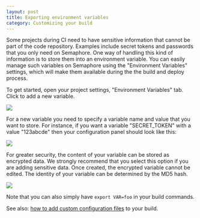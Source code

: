 ```yaml
---
layout: post
title: Exporting environment variables
category: Customizing your build
---
```


Some projects during CI need to have sensitive information that cannot be part of the code repository. Examples include secret tokens and passwords that you only need on Semaphore. One way of handling this kind of information is to store them into an environment variable. You can easily manage such variables on Semaphore using the "Environment Variables" settings, which will make them available during the the build and deploy process.

To get started, open your project settings, "Environment Variables" tab. Click to add a new variable.

<img src="/docs/assets/img/exporting-environment-variables/first-environment-variable.png" class="img-responsive">

For a new variable you need to specify a variable name and value that you want to store. For instance, if you want a variable "SECRET_TOKEN" with a value "123abcde" then your configuration panel should look like this:

<img src="/docs/assets/img/exporting-environment-variables/new-variable.png" class="img-responsive">

For greater security, the content of your variable can be stored as encrypted data. We strongly recommend that you select this option if you are adding sensitive data. Once created, the encrypted variable cannot be edited. The identity of your variable can be determined by the MD5 hash.

<img src="/docs/assets/img/exporting-environment-variables/environment-variable-list.png" class="img-responsive">

Note that you can also simply have `export VAR=foo` in your build commands.

See also: [how to add custom configuration files](/docs/adding-custom-configuration-files.html) to your build.
